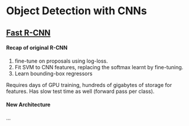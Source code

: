 # Object Detection with CNNs
## [Fast R-CNN]()
#### Recap of original R-CNN
  1. fine-tune on proposals using log-loss. 
  2. Fit SVM to CNN features, replacing the softmax learnt by fine-tuning.
  3. Learn bounding-box regressors

Requires days of GPU training, hundreds of gigabytes of storage for features. Has slow test time as well (forward pass per class).

#### New Architecture
...
